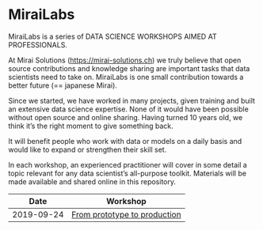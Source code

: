 # MiraiLabs

MiraiLabs is a series of DATA SCIENCE WORKSHOPS AIMED AT PROFESSIONALS.

At Mirai Solutions (https://mirai-solutions.ch) we truly believe that open source contributions and knowledge sharing are important tasks that data scientists need to take on. MiraiLabs is one small contribution towards a better future (== japanese Mirai).

Since we started, we have worked in many projects, given training and built an extensive data science expertise. None of it would have been possible without open source and online sharing. Having turned 10 years old, we think it’s the right moment to give something back.

It will benefit people who work with data or models on a daily basis and would like to expand or strengthen their skill set.

In each workshop, an experienced practitioner will cover in some detail a topic relevant for any data scientist’s all-purpose toolkit. Materials will be made available and shared online in this repository.

|   Date    |        Workshop        |
|-----------|------------------------------|
|2019-09-24 | [From prototype to production](from-prototype-to-production) |
